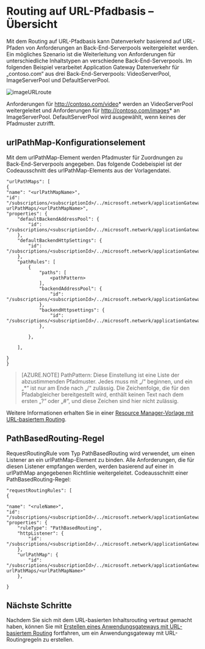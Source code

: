 <properties
   pageTitle="URL-basiertes Inhaltsrouting – Übersicht | Microsoft Azure"
   description="Diese Seite bietet eine Übersicht über das URL-basierte Inhaltsrouting mit Application Gateway sowie über das urlPathMap-Konfigurationselement und die PathBasedRouting-Regel."
   documentationCenter="na"
   services="application-gateway"
   authors="georgewallace"
   manager="carmonm"
   editor="tysonn"/>
<tags
   ms.service="application-gateway"
   ms.devlang="na"
   ms.topic="article"
   ms.tgt_pltfrm="na"
   ms.workload="infrastructure-services"
   ms.date="09/16/2016"
   ms.author="gwallace"/>

# Routing auf URL-Pfadbasis – Übersicht

Mit dem Routing auf URL-Pfadbasis kann Datenverkehr basierend auf URL-Pfaden von Anforderungen an Back-End-Serverpools weitergeleitet werden. Ein mögliches Szenario ist die Weiterleitung von Anforderungen für unterschiedliche Inhaltstypen an verschiedene Back-End-Serverpools. Im folgenden Beispiel verarbeitet Application Gateway Datenverkehr für „contoso.com“ aus drei Back-End-Serverpools: VideoServerPool, ImageServerPool und DefaultServerPool.

![imageURLroute](./media/application-gateway-url-route-overview/figure1.png)

Anforderungen für http://contoso.com/video* werden an VideoServerPool weitergeleitet und Anforderungen für http://contoso.com/images* an ImageServerPool. DefaultServerPool wird ausgewählt, wenn keines der Pfadmuster zutrifft.

## urlPathMap-Konfigurationselement

Mit dem urlPathMap-Element werden Pfadmuster für Zuordnungen zu Back-End-Serverpools angegeben. Das folgende Codebeispiel ist der Codeausschnitt des urlPathMap-Elements aus der Vorlagendatei.

	"urlPathMaps": [
	{
    "name": "<urlPathMapName>",
    "id": "/subscriptions/<subscriptionId>/../microsoft.network/applicationGateways/<gatewayName>/ urlPathMaps/<urlPathMapName>",
    "properties": {
        "defaultBackendAddressPool": {
            "id": "/subscriptions/<subscriptionId>/../microsoft.network/applicationGateways/<gatewayName>/backendAddressPools/<poolName>"
        },
        "defaultBackendHttpSettings": {
            "id": "/subscriptions/<subscriptionId>/../microsoft.network/applicationGateways/<gatewayName>/backendHttpSettingsList/<settingsName>"
        },
        "pathRules": [
            {
                "paths": [
                    <pathPattern>
                ],
                "backendAddressPool": {
                    "id": "/subscriptions/<subscriptionId>/../microsoft.network/applicationGateways/<gatewayName>/backendAddressPools/<poolName2>"
                },
                "backendHttpsettings": {
                    "id": "/subscriptions/<subscriptionId>/../microsoft.network/applicationGateways/<gatewayName>/backendHttpsettingsList/<settingsName2>"
                },

            },

        ],

    }
	}
	

>[AZURE.NOTE] PathPattern: Diese Einstellung ist eine Liste der abzustimmenden Pfadmuster. Jedes muss mit „/“ beginnen, und ein „*“ ist nur am Ende nach „/“ zulässig. Die Zeichenfolge, die für den Pfadabgleicher bereitgestellt wird, enthält keinen Text nach dem ersten „?“ oder „#“, und diese Zeichen sind hier nicht zulässig.

Weitere Informationen erhalten Sie in einer [Resource Manager-Vorlage mit URL-basiertem Routing](https://azure.microsoft.com/documentation/templates/201-application-gateway-url-path-based-routing).

## PathBasedRouting-Regel

RequestRoutingRule vom Typ PathBasedRouting wird verwendet, um einen Listener an ein urlPathMap-Element zu binden. Alle Anforderungen, die für diesen Listener empfangen werden, werden basierend auf einer in urlPathMap angegebenen Richtlinie weitergeleitet. Codeausschnitt einer PathBasedRouting-Regel:

	"requestRoutingRules": [
  	{

    "name": "<ruleName>",
    "id": "/subscriptions/<subscriptionId>/../microsoft.network/applicationGateways/<gatewayName>/requestRoutingRules/<ruleName>",
    "properties": {
        "ruleType": "PathBasedRouting",
        "httpListener": {
            "id": "/subscriptions/<subscriptionId>/../microsoft.network/applicationGateways/<gatewayName>/httpListeners/<listenerName>"
        },
        "urlPathMap": {
            "id": "/subscriptions/<subscriptionId>/../microsoft.network/applicationGateways/<gatewayName>/ urlPathMaps/<urlPathMapName>"
        },

    }
	
## Nächste Schritte

Nachdem Sie sich mit dem URL-basierten Inhaltsrouting vertraut gemacht haben, können Sie mit [Erstellen eines Anwendungsgateways mit URL-basiertem Routing](application-gateway-create-url-route-portal.md) fortfahren, um ein Anwendungsgateway mit URL-Routingregeln zu erstellen.

<!---HONumber=AcomDC_0921_2016-->